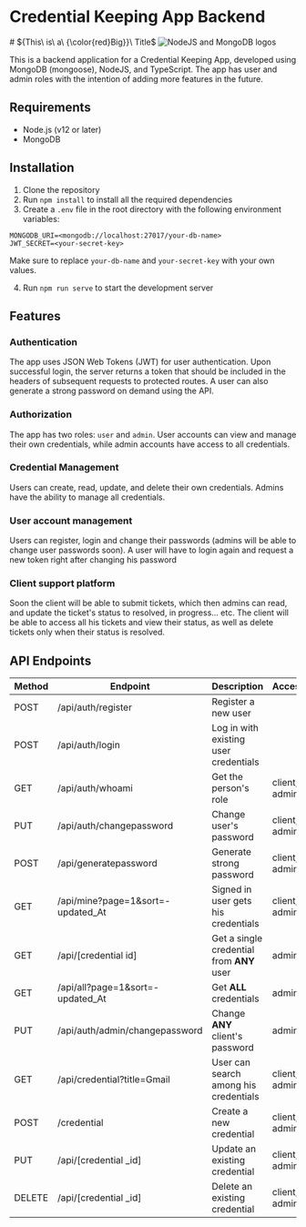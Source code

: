 <h1>Credential Keeping App Backend</h1>
# ${This\ is\ a\ {\color{red}Big}}\ Title$
<img src="https://user-images.githubusercontent.com/31761132/73010697-b4c12600-3e34-11ea-8216-bfe2f40856da.png" alt="NodeJS and MongoDB logos">

<p>This is a backend application for a Credential Keeping App, developed using MongoDB (mongoose), NodeJS, and TypeScript. The app has user and admin roles with the intention of adding more features in the future.</p>

<h2>Requirements</h2>

<ul>
  <li>Node.js (v12 or later)</li>
  <li>MongoDB</li>
</ul>

<h2>Installation</h2>

<ol>
  <li>Clone the repository</li>
  <li>Run <code>npm install</code> to install all the required dependencies</li>
  <li>Create a <code>.env</code> file in the root directory with the following environment variables:</li>
</ol>

<pre><code>MONGODB_URI=&lt;mongodb://localhost:27017/your-db-name&gt;
JWT_SECRET=&lt;your-secret-key&gt;
</code></pre>

<p>Make sure to replace <code>your-db-name</code> and <code>your-secret-key</code> with your own values.</p>

<ol start="4">
  <li>Run <code>npm run serve</code> to start the development server</li>
</ol>

<h2>Features</h2>

<h3>Authentication</h3>

<p>The app uses JSON Web Tokens (JWT) for user authentication. Upon successful login, the server returns a token that should be included in the headers of subsequent requests to protected routes. A user can also generate a strong password on demand using the API.</p>

<h3>Authorization</h3>

<p>The app has two roles: <code>user</code> and <code>admin</code>. User accounts can view and manage their own credentials, while admin accounts have access to all credentials.</p>

<h3>Credential Management</h3>

<p>Users can create, read, update, and delete their own credentials. Admins have the ability to manage all credentials.</p>

<h3>User account management</h3>

<p>Users can register, login and change their passwords (admins will be able to change user passwords soon). A user will have to login again and request a new token right after changing his password</p>

<h3>Client support platform</h3>

<p>Soon the client will be able to submit tickets, which then admins can read, and update the ticket's status to resolved, in progress... etc. The client will be able to access all his tickets and view their status, as well as delete tickets only when their status is resolved.</p>

<h2>API Endpoints</h2>

<table>
  <thead>
    <tr>
      <th>Method</th>
      <th>Endpoint</th>
      <th>Description</th>
      <th>Access</th>
    </tr>
  </thead>
  <tbody>
    <tr>
      <td>POST</td>
      <td>/api/auth/register</td>
      <td>Register a new user</td>
       <td></td>
    </tr>
    <tr>
      <td>POST</td>
      <td>/api/auth/login</td>
      <td>Log in with existing user credentials</td>
      <td></td>
    </tr> 
    <tr>
      <td>GET</td>
      <td>/api/auth/whoami</td>
      <td>Get the person's role</td>
       <td>client, admin</td>
    </tr>  
     <tr>
      <td>PUT</td>
      <td>/api/auth/changepassword</td>
      <td>Change user's password</td>
       <td>client, admin</td>
    </tr> 
     <tr>
      <td>POST</td>
      <td>/api/generatepassword</td>
      <td>Generate strong password</td>
       <td>client, admin</td>
    </tr>  
    <tr>
      <td>GET</td>
      <td>/api/mine?page=1&sort=-updated_At</td>
      <td>Signed in user gets his credentials</td>
       <td>client, admin</td>
    </tr> 
    <tr>
      <td>GET</td>
      <td>/api/[credential id]</td>
      <td>Get a single credential from <strong>ANY</strong> user</td>
       <td>admin</td>
    </tr>
    <tr>
      <td>GET</td>
      <td>/api/all?page=1&sort=-updated_At</td>
      <td>Get <strong>ALL</strong> credentials</td>
       <td>admin</td>
    </tr>
    <tr>
      <td>PUT</td>
      <td>/api/auth/admin/changepassword</td>
      <td>Change <strong>ANY</strong> client's password</td>
       <td>admin</td>
    </tr>
    <tr>
      <td>GET</td>
      <td>/api/credential?title=Gmail</td>
      <td>User can search among his credentials</td>
       <td>client, admin</td>
    </tr>
    <tr>
      <td>POST</td>
      <td>/credential</td>
      <td>Create a new credential</td>
      <td>client, admin</td>
    </tr>
    <tr>
      <td>PUT</td>
      <td>/api/[credential _id]</td>
      <td>Update an existing credential</td>
       <td>client, admin</td>
    </tr>
    <tr>
      <td style=color:"red">DELETE</td>
      <td>/api/[credential _id]</td>
      <td>Delete an existing credential</td>
       <td>client, admin</td>
    </tr>
